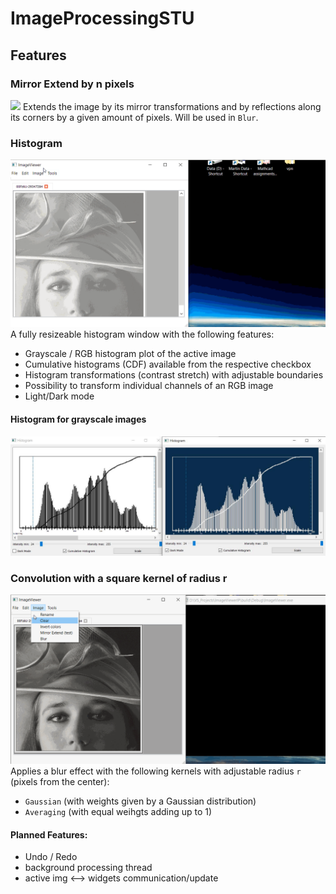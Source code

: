 # ImageProcessingSTU

## Features 

### Mirror Extend by n pixels
![](https://github.com/MCInversion/ImageProcessingSTU/blob/master/screens/mirrorExtendTestGoodEnough.gif)
Extends the image by its mirror transformations and by reflections along its corners by a given amount of pixels.
Will be used in `Blur`.

### Histogram
![](https://github.com/MCInversion/ImageProcessingSTU/blob/master/screens/histogramTestGoodEnough.gif)
A fully resizeable histogram window with the following features:
- Grayscale / RGB histogram plot of the active image
- Cumulative histograms (CDF) available from the respective checkbox
- Histogram transformations (contrast stretch) with adjustable boundaries
- Possibility to transform individual channels of an RGB image
- Light/Dark mode

#### Histogram for grayscale images
![](https://github.com/MCInversion/ImageProcessingSTU/blob/master/screens/gsLightVsDark.jpg)

### Convolution with a square kernel of radius r
![](https://github.com/MCInversion/ImageProcessingSTU/blob/master/screens/blurTestGoodEnough.gif)
Applies a blur effect with the following kernels with adjustable radius `r` (pixels from the center):
- `Gaussian` (with weights given by a Gaussian distribution)
- `Averaging` (with equal weihgts adding up to 1)

#### Planned Features:
- Undo / Redo
- background processing thread
- active img <--> widgets communication/update


